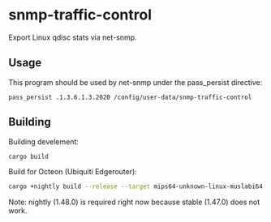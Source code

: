 # snmp-traffic-control

Export Linux qdisc stats via net-snmp.

## Usage

This program should be used by net-snmp under the pass_persist directive:

```net-snmp
pass_persist .1.3.6.1.3.2020 /config/user-data/snmp-traffic-control
```

## Building

Building develement:

```sh
cargo build
```

Build for Octeon (Ubiquiti Edgerouter):

```sh
cargo +nightly build --release --target mips64-unknown-linux-muslabi64
```

Note: nightly (1.48.0) is required right now because stable (1.47.0) does not work.
